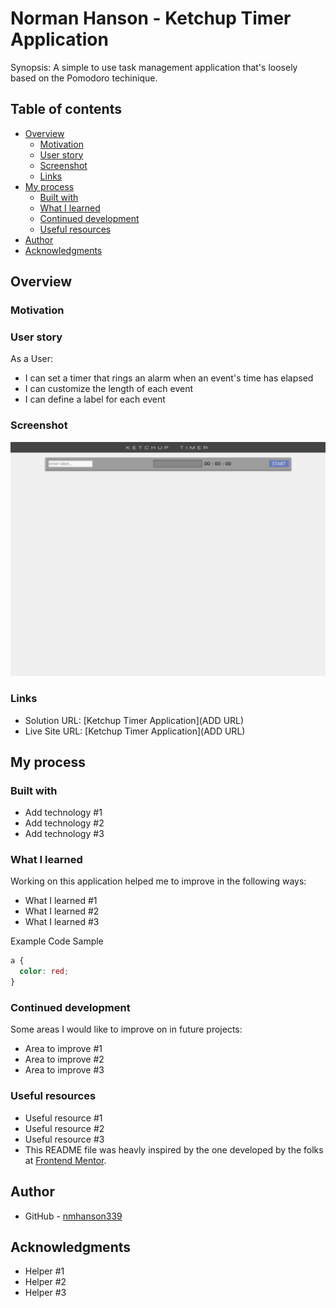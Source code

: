 # Norman Hanson - Ketchup Timer Application

Synopsis: A simple to use task management application that's loosely based on the Pomodoro techinique.

## Table of contents

- [Overview](#overview)
  - [Motivation](#motivation)
  - [User story](#user-story)
  - [Screenshot](#screenshot)
  - [Links](#links)
- [My process](#my-process)
  - [Built with](#built-with)
  - [What I learned](#what-i-learned)
  - [Continued development](#continued-development)
  - [Useful resources](#useful-resources)
- [Author](#author)
- [Acknowledgments](#acknowledgments)

## Overview

### Motivation

### User story

As a User:

- I can set a timer that rings an alarm when an event's time has elapsed
- I can customize the length of each event
- I can define a label for each event

### Screenshot

![Screenshot of Ketchup Timer Application](./design/screenshot-pomodoro-clock--1.png)

### Links

- Solution URL: [Ketchup Timer Application](ADD URL)
- Live Site URL: [Ketchup Timer Application](ADD URL)

## My process

### Built with

- Add technology #1
- Add technology #2
- Add technology #3

### What I learned

Working on this application helped me to improve in the following ways:

- What I learned #1
- What I learned #2
- What I learned #3

Example Code Sample

```css
a {
  color: red;
}
```

### Continued development

Some areas I would like to improve on in future projects:

- Area to improve #1
- Area to improve #2
- Area to improve #3

### Useful resources

- Useful resource #1
- Useful resource #2
- Useful resource #3
- This README file was heavly inspired by the one developed by the folks at [Frontend
  Mentor](https://www.frontendmentor.io).

## Author

- GitHub - [nmhanson339](https://nmhanson339.github.io)

## Acknowledgments

- Helper #1
- Helper #2
- Helper #3
